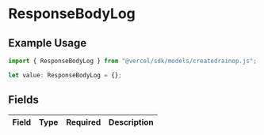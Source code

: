 # ResponseBodyLog

## Example Usage

```typescript
import { ResponseBodyLog } from "@vercel/sdk/models/createdrainop.js";

let value: ResponseBodyLog = {};
```

## Fields

| Field       | Type        | Required    | Description |
| ----------- | ----------- | ----------- | ----------- |